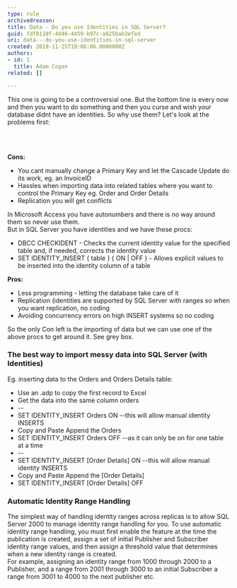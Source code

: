 ```yaml
---
type: rule
archivedreason: 
title: Data - Do you use Identities in SQL Server?
guid: fdf8110f-4d46-4459-b97c-a825bab3efed
uri: data---do-you-use-identities-in-sql-server
created: 2019-11-25T19:08:06.0000000Z
authors:
- id: 1
  title: Adam Cogan
related: []

---
```



<p class="ssw15-rteElement-P">​This one is going to be a controversial one. But the bottom line is every now and then you want to do something and then you curse and wish your database didnt have an identities. So why use them? Let's look at the problems first&#58;​​​<br></p>
<br><excerpt class='endintro'></excerpt><br>
<p><strong>​Cons&#58;</strong></p><ul><li>You cant manually change a Primary Key and let the Cascade Update do its work, eg. an InvoiceID</li><li>Hassles when importing data into related tables where you want to control the Primary Key eg. Order and Order Details</li><li>Replication you will get conflicts</li></ul><p>In Microsoft Access you have autonumbers and there is no way around them so never use them.<br>But in SQL Server you have identities and we have these procs&#58;</p><ul><li>DBCC CHECKIDENT - Checks the current identity value for the specified table and, if needed, corrects the identity value</li><li>SET IDENTITY_INSERT &#123; table &#125; &#123; ON | OFF &#125; - Allows explicit values to be inserted into the identity column of a table</li></ul><p><strong>Pros&#58;</strong></p><ul><li>Less programming - letting the database take care of it</li><li>Replication (identities are supported by SQL Server with ranges so when you want replication, no coding</li><li>Avoiding concurrency errors on high INSERT systems so no coding</li></ul><p>So the only Con left is the importing of data but we can use one of the above procs to get around it. See grey box.</p><h3 class="ssw15-rteElement-H3">The best way to import messy data into SQL Server (with Identities)​<br></h3><p>Eg. inserting data to the Orders and Orders Details table&#58;</p><ul><li>Use an .adp to copy the first record to Excel</li><li>Get the data into the same column orders</li><li>--</li><li>SET IDENTITY_INSERT Orders ON --this will allow manual identity INSERTS</li><li>Copy and Paste Append the Orders</li><li>SET IDENTITY_INSERT Orders OFF --as it can only be on for one table at a time</li><li>--</li><li>SET IDENTITY_INSERT [Order Details] ON --this will allow manual identity INSERTS</li><li>Copy and Paste Append the [Order Details]</li><li>SET IDENTITY_INSERT [Order Details] OFF<br></li></ul><h3 class="ssw15-rteElement-H3">Automatic Identity Range Handling​<br></h3><p>The simplest way of handling identity ranges across replicas is to allow SQL Server 2000 to manage identity range handling for you. To use automatic identity range handling, you must first enable the feature at the time the publication is created, assign a set of initial Publisher and Subscriber identity range values, and then assign a threshold value that determines when a new identity range is created.<br>For example, assigning an identity range from 1000 through 2000 to a Publisher, and a range from 2001 through 3000 to an initial Subscriber a range from 3001 to 4000 to the next publisher etc.<br></p>


